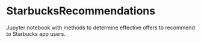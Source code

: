 # StarbucksRecommendations
Jupyter notebook with methods to determine effective offers to recommend to Starbucks app users. 
